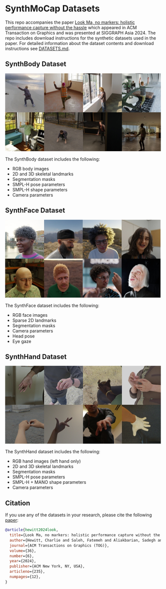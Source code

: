 # SynthMoCap Datasets

This repo accompanies the paper [Look Ma, no markers: holistic performance capture without the hassle](https://aka.ms/SynthMoCap) which appeared in ACM Transaction on Graphics and was presented at SIGGRAPH Asia 2024.
The repo includes download instructions for the synthetic datasets used in the paper. For detailed information about the dataset contents and download instructions see [DATASETS.md](DATASETS.md).

## SynthBody Dataset

![body_data](docs/img/body-data.jpg)

The SynthBody dataset includes the following:

- RGB body images
- 2D and 3D skeletal landmarks
- Segmentation masks
- SMPL-H pose parameters
- SMPL-H shape parameters
- Camera parameters

## SynthFace Dataset

![face_data](docs/img/face-data.jpg)

The SynthFace dataset includes the following:

- RGB face images
- Sparse 2D landmarks
- Segmentation masks
- Camera parameters
- Head pose
- Eye gaze

## SynthHand Dataset

![hand_data](docs/img/hand-data.jpg)

The SynthHand dataset includes the following:

- RGB hand images (left hand only)
- 2D and 3D skeletal landmarks
- Segmentation masks
- SMPL-H pose parameters
- SMPL-H + MANO shape parameters
- Camera parameters

## Citation

If you use any of the datasets in your research, please cite the following [paper](https://aka.ms/SynthMoCap):

```bibtex
@article{hewitt2024look,
  title={Look Ma, no markers: holistic performance capture without the hassle},
  author={Hewitt, Charlie and Saleh, Fatemeh and Aliakbarian, Sadegh and Petikam, Lohit and Rezaeifar, Shideh and Florentin, Louis and Hosenie, Zafiirah and Cashman, Thomas J and Valentin, Julien and Cosker, Darren and Baltru\v{s}aitis, Tadas},
  journal={ACM Transactions on Graphics (TOG)},
  volume={36},
  number={6},
  year={2024},
  publisher={ACM New York, NY, USA},
  articleno={235},
  numpages={12},
}
```
